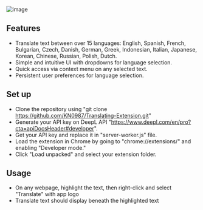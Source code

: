 ![image](https://github.com/user-attachments/assets/e62962cd-ee9c-4ec3-85dc-3ad7b19e06f8)

## Features  
- Translate text between over 15 languages: English, Spanish, French, Bulgarian, Czech, Danish, German, Greek, Indonesian, Italian, Japanese, Korean, Chinese, Russian, Polish, Dutch.  
- Simple and intuitive UI with dropdowns for language selection.  
- Quick access via context menu on any selected text.  
- Persistent user preferences for language selection.

## Set up
- Clone the repository using "git clone https://github.com/KN0987/Translating-Extension.git"
- Generate your API key on DeepL API "https://www.deepl.com/en/pro?cta=apiDocsHeader#developer".
- Get your API key and replace it in "server-worker.js" file.
- Load the extension in Chrome by going to "chrome://extensions/" and enabling "Developer mode."
- Click "Load unpacked" and select your extension folder.

## Usage
- On any webpage, highlight the text, then right-click and select "Translate" with app logo
- Translate text should display beneath the highlighted text

